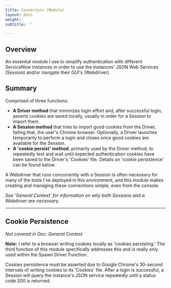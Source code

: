 ```yaml
---
title: Connectors (Module)
layout: docs
weight: 
subtitle: ''

---
```

## Overview

An essential module I use to simplify authentication with different ServiceNow instances in order to use the instances' JSON Web Services (Session) and/or navigate their GUI's (Webdriver).

## Summary

Comprised of three functions:

* **A Driver method** that minimizes login effort and, after successful login, asserts cookies are saved locally, usually in order for a Session to import them.
* **A Session method** that tries to import good cookies from the Driver, failing that, the user's Chrome browser. Optionally, a Driver launches temporarily to perform a login and closes once good cookies are available for the Session.
* **A 'cookie persist' method**, primarily used by the Driver method, to repeatedly test and wait until expected authentication cookies have been saved to the Driver's 'Cookies' file. Details on 'cookie persistence' can be found below.

A Webdriver that runs concurrently with a Session is often necessary for many of the tools I've deployed in this environment, and this module makes creating and managing these connections simple, even from the console.

_See 'General Context' for information on why both Sessions and a Webdriver are necessary._

<hr />

## Cookie Persistence

_Not covered in Doc: General Context_

**Note:** I refer to a browser writing cookies locally as 'cookies persisting.' The third function of this module specifically addresses this and is really only used within the Spawn Driver Function.

Cookies persistence must be asserted due to Google Chrome's 30-second intervals of writing cookies to its 'Cookies' file. After a login is successful, a Session will query the instance's JSON service repeatedly until a status code 200 is returned.